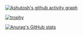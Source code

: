[![Ashutosh's github activity graph](https://activity-graph.herokuapp.com/graph?username=SnowFox-95)](https://github.com/ashutosh00710/github-readme-activity-graph)

[![trophy](https://github-profile-trophy.vercel.app/?username=SnowFox-95)](https://github.com/ryo-ma/github-profile-trophy)

[![Anurag's GitHub stats](https://github-readme-stats.vercel.app/api?username=SnowFox-95)](https://github.com/anuraghazra/github-readme-stats)

